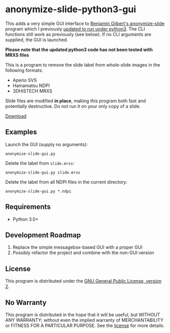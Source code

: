 anonymize-slide-python3-gui
===========================

This adds a very simple GUI interface to [Benjamin Gilbert's anonymize-slide](https://github.com/bgilbert/anonymize-slide) program which I previously [updated to run under python3](https://github.com/cornish/anonymize-slide-python3). The CLI functions still work as previously (see below). If no CLI arguments are supplied, the GUI is launched.

**Please note that the updated python3 code has not been tested with MRXS files**

This is a program to remove the slide label from whole-slide images in the
following formats:

 * Aperio SVS
 * Hamamatsu NDPI
 * 3DHISTECH MRXS

Slide files are modified **in place**, making this program both fast and
potentially destructive.  Do not run it on your only copy of a slide.

[Download](https://github.com/cornish/anonymize-slide-python3-gui/releases)

Examples
--------
Launch the GUI (supply no arguments):

    anonymize-slide-gui.py

Delete the label from `slide.mrxs`:

    anonymize-slide-gui.py slide.mrxs

Delete the label from all NDPI files in the current directory:

    anonymize-slide-gui.py *.ndpi

Requirements
------------

 * Python 3.0+

Development Roadmap
-------------------

1. Replace the simple messagebox-based GUI with a proper GUI 
2. Possibly refactor the project and combine with the non-GUI version

License
-------

This program is distributed under the [GNU General Public License, version
2](LICENSE).

No Warranty
-----------

This program is distributed in the hope that it will be useful, but WITHOUT
ANY WARRANTY; without even the implied warranty of MERCHANTABILITY or
FITNESS FOR A PARTICULAR PURPOSE.  See the [license](COPYING) for more
details.
